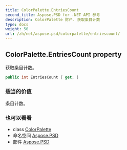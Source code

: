```yaml
---
title: ColorPalette.EntriesCount
second_title: Aspose.PSD for .NET API 参考
description: ColorPalette 财产. 获取条目计数
type: docs
weight: 50
url: /zh/net/aspose.psd/colorpalette/entriescount/
---
```

## ColorPalette.EntriesCount property

获取条目计数。

```csharp
public int EntriesCount { get; }
```

### 适当的价值

条目计数。

### 也可以看看

* class [ColorPalette](../)
* 命名空间 [Aspose.PSD](../../colorpalette/)
* 部件 [Aspose.PSD](../../../)


